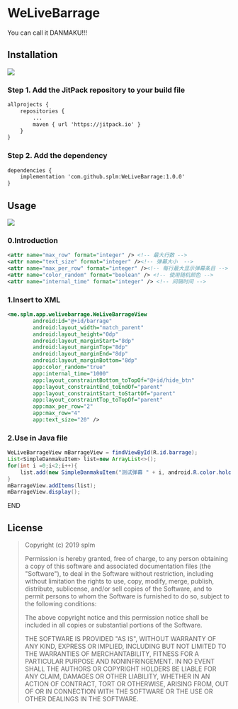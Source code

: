 # WeLiveBarrage
You can call it DANMAKU!!!

## Installation

![](https://github.com/splm/WeLiveBarrage/blob/master/untitled.gif)
 

### **Step 1.** Add the JitPack repository to your build file

```xml
allprojects {
	repositories {
		...
		maven { url 'https://jitpack.io' }
	}
}
```



### **Step 2.** Add the dependency

```xml
dependencies {
    implementation 'com.github.splm:WeLiveBarrage:1.0.0'
}
```

## Usage

[![](https://jitpack.io/v/splm/WeLiveBarrage.svg)](https://jitpack.io/#splm/WeLiveBarrage)

### 0.Introduction

```xml
<attr name="max_row" format="integer" /> <!-- 最大行数 -->
<attr name="text_size" format="integer" /><!-- 弹幕大小  -->
<attr name="max_per_row" format="integer" /><!-- 每行最大显示弹幕条目 -->
<attr name="color_random" format="boolean" /> <!-- 使用随机颜色 -->
<attr name="internal_time" format="integer" /> <!-- 间隔时间 -->
```

### 1.Insert to XML

```xml
<me.splm.app.welivebarrage.WeLiveBarrageView
        android:id="@+id/barrage"
        android:layout_width="match_parent"
        android:layout_height="0dp"
        android:layout_marginStart="8dp"
        android:layout_marginTop="8dp"
        android:layout_marginEnd="8dp"
        android:layout_marginBottom="8dp"
        app:color_random="true"
        app:internal_time="1000"
        app:layout_constraintBottom_toTopOf="@+id/hide_btn"
        app:layout_constraintEnd_toEndOf="parent"
        app:layout_constraintStart_toStartOf="parent"
        app:layout_constraintTop_toTopOf="parent"
        app:max_per_row="2"
        app:max_row="4"
        app:text_size="20" />
```

### 2.Use in Java file

```java
WeLiveBarrageView mBarrageView = findViewById(R.id.barrage);
List<SimpleDanmakuItem> list=new ArrayList<>();
for(int i =0;i<2;i++){
    list.add(new SimpleDanmakuItem("测试弹幕 " + i, android.R.color.holo_orange_dark));
}
mBarrageView.addItems(list);
mBarrageView.display();
```



END



## License

> Copyright (c) 2019 splm
>
> Permission is hereby granted, free of charge, to any person obtaining a copy
> of this software and associated documentation files (the "Software"), to deal
> in the Software without restriction, including without limitation the rights
> to use, copy, modify, merge, publish, distribute, sublicense, and/or sell
> copies of the Software, and to permit persons to whom the Software is
> furnished to do so, subject to the following conditions:
>
> The above copyright notice and this permission notice shall be included in all
> copies or substantial portions of the Software.
>
> THE SOFTWARE IS PROVIDED "AS IS", WITHOUT WARRANTY OF ANY KIND, EXPRESS OR
> IMPLIED, INCLUDING BUT NOT LIMITED TO THE WARRANTIES OF MERCHANTABILITY,
> FITNESS FOR A PARTICULAR PURPOSE AND NONINFRINGEMENT. IN NO EVENT SHALL THE
> AUTHORS OR COPYRIGHT HOLDERS BE LIABLE FOR ANY CLAIM, DAMAGES OR OTHER
> LIABILITY, WHETHER IN AN ACTION OF CONTRACT, TORT OR OTHERWISE, ARISING FROM,
> OUT OF OR IN CONNECTION WITH THE SOFTWARE OR THE USE OR OTHER DEALINGS IN THE
> SOFTWARE.